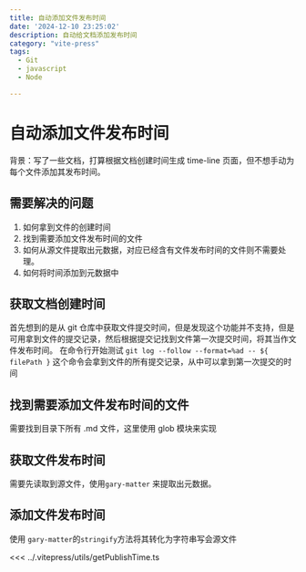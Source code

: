 ```yaml
---
title: 自动添加文件发布时间
date: '2024-12-10 23:25:02'
description: 自动给文档添加发布时间
category: "vite-press"
tags:
  - Git
  - javascript
  - Node

---
```

# 自动添加文件发布时间

背景：写了一些文档，打算根据文档创建时间生成 time-line 页面，但不想手动为每个文件添加其发布时间。



## 需要解决的问题
1. 如何拿到文件的创建时间
2. 找到需要添加文件发布时间的文件
3. 如何从源文件提取出元数据，对应已经含有文件发布时间的文件则不需要处理。
4. 如何将时间添加到元数据中


## 获取文档创建时间
首先想到的是从 git 仓库中获取文件提交时间，但是发现这个功能并不支持，但是可用拿到文件的提交记录，然后根据提交记找到文件第一次提交时间，将其当作文件发布时间。
在命令行开始测试 `git log --follow --format=%ad -- ${ filePath }` 这个命令会拿到文件的所有提交记录，从中可以拿到第一次提交的时间

## 找到需要添加文件发布时间的文件
需要找到目录下所有 .md 文件，这里使用 glob 模块来实现

## 获取文件发布时间
需要先读取到源文件，使用`gary-matter` 来提取出元数据。

## 添加文件发布时间

使用 `gary-matter`的`stringify`方法将其转化为字符串写会源文件

<<< ../.vitepress/utils/getPublishTime.ts




